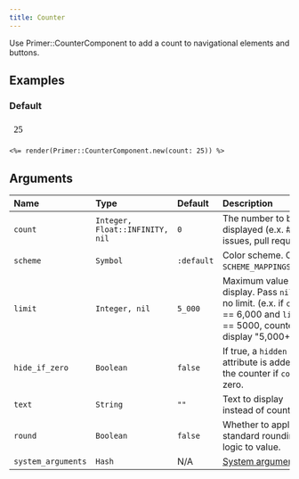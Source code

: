```yaml
---
title: Counter
---
```


<!-- Warning: AUTO-GENERATED file, do not edit. Add code comments to your Ruby instead <3 -->

Use Primer::CounterComponent to add a count to navigational elements and buttons.

## Examples

### Default

<iframe style="width: 100%; border: 0px; height: 34px;" srcdoc="<html><head><link href='https://unpkg.com/@primer/css/dist/primer.css' rel='stylesheet'></head><body><span title='25' class='Counter '>25</span></body></html>"></iframe>

```erb
<%= render(Primer::CounterComponent.new(count: 25)) %>
```

## Arguments

| Name | Type | Default | Description |
| :- | :- | :- | :- |
| `count` | `Integer, Float::INFINITY, nil` | `0` | The number to be displayed (e.x. # of issues, pull requests) |
| `scheme` | `Symbol` | `:default` | Color scheme. One of `SCHEME_MAPPINGS.keys`. |
| `limit` | `Integer, nil` | `5_000` | Maximum value to display. Pass `nil` for no limit. (e.x. if `count` == 6,000 and `limit` == 5000, counter will display "5,000+") |
| `hide_if_zero` | `Boolean` | `false` | If true, a `hidden` attribute is added to the counter if `count` is zero. |
| `text` | `String` | `""` | Text to display instead of count. |
| `round` | `Boolean` | `false` | Whether to apply our standard rounding logic to value. |
| `system_arguments` | `Hash` | N/A | [System arguments](/system-arguments) |
